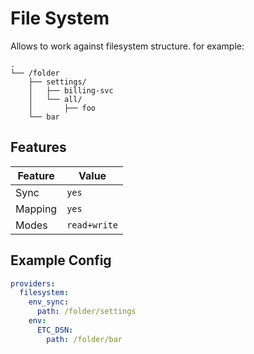 # File System

Allows to work against filesystem structure. for example:

```
.
└── /folder
    ├── settings/
    │   ├── billing-svc
    │   └── all/
    │       ├── foo
    └── bar
```

## Features

| Feature | Value |
| --- | --- |
| Sync | `yes` |
| Mapping | `yes` |
| Modes | `read+write` |

## Example Config

```yaml
providers:
  filesystem:
    env_sync:
      path: /folder/settings
    env:
      ETC_DSN:
        path: /folder/bar
```